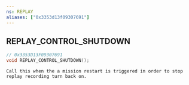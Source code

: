 ```yaml
---
ns: REPLAY
aliases: ["0x3353d13f09307691"]
---
```

## REPLAY_CONTROL_SHUTDOWN

```c
// 0x3353D13F09307691
void REPLAY_CONTROL_SHUTDOWN();
```

```
Call this when the a mission restart is triggered in order to stop replay recording turn back on.
```
